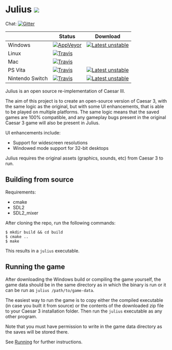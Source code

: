 # Julius ![](res/julius_48.png)

Chat: [![Gitter](https://badges.gitter.im/julius-game/community.svg)](https://gitter.im/julius-game/community)

|             | Status | Download |
|-------------|--------|----------|
| Windows  | [![AppVeyor](https://ci.appveyor.com/api/projects/status/github/bvschaik/julius?branch=master&svg=true)](https://ci.appveyor.com/project/bvschaik/julius) | [![Latest unstable](https://img.shields.io/badge/latest_unstable-gray.svg?logo=appveyor&logoColor=silver)](https://ci.appveyor.com/api/projects/bvschaik/julius/artifacts/julius.zip?branch=master&job=Environment%3A%20APPVEYOR_BUILD_WORKER_IMAGE%3DVisual%20Studio%202015%2C%20COMPILER%3Dmingw%2C%20CMAKE_BUILD_TYPE%3DRelease%2C%20PLATFORMTOOLSET%3Dv140) |
| Linux | [![Travis](https://travis-matrix-badges.herokuapp.com/repos/bvschaik/julius/branches/master/1)](https://travis-ci.org/bvschaik/julius) |
| Mac | [![Travis](https://travis-matrix-badges.herokuapp.com/repos/bvschaik/julius/branches/master/4)](https://travis-ci.org/bvschaik/julius) |
| PS Vita | [![Travis](https://travis-matrix-badges.herokuapp.com/repos/bvschaik/julius/branches/master/5)](https://travis-ci.org/bvschaik/julius) | [![Latest unstable](https://api.bintray.com/packages/bvschaik/julius/vita-unstable/images/download.svg)](https://bintray.com/bvschaik/julius/vita-unstable/_latestVersion) |
| Nintendo Switch | [![Travis](https://travis-matrix-badges.herokuapp.com/repos/bvschaik/julius/branches/master/6)](https://travis-ci.org/bvschaik/julius) | [![Latest unstable](https://api.bintray.com/packages/bvschaik/julius/switch-unstable/images/download.svg)](https://bintray.com/bvschaik/julius/switch-unstable/_latestVersion) |

Julius is an open source re-implementation of Caesar III.

The aim of this project is to create an open-source version of Caesar 3, with the same logic as the original, but with some UI enhancements, that is able to be played on multiple platforms. The same logic means that the saved games are 100% compatible, and any gameplay bugs present in the original Caesar 3 game will also be present in Julius.

UI enhancements include:
- Support for widescreen resolutions
- Windowed mode support for 32-bit desktops

Julius requires the original assets (graphics, sounds, etc) from Caesar 3 to run.

## Building from source

Requirements:
- cmake
- SDL2
- SDL2_mixer

After cloning the repo, run the following commands:

	$ mkdir build && cd build
	$ cmake ..
	$ make

This results in a `julius` executable.

## Running the game

After downloading the Windows build or compiling the game yourself, the game data should be in the same directory as in which the binary is run or it can be run as `julius /path/to/game-data`.

The easiest way to run the game is to copy either the compiled executable (in case you built it from source) or the contents of the downloaded zip file to your Caesar 3 installation folder. Then run the `julius` executable as any other program.

Note that you must have permission to write in the game data directory as the saves will be stored there.

See [Running](RUNNING.md) for further instructions.

